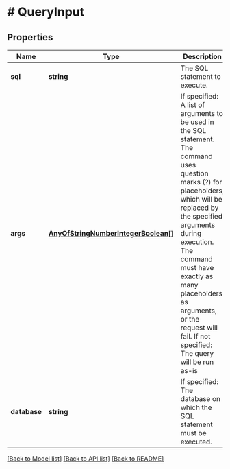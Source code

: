 # # QueryInput

## Properties

Name | Type | Description | Notes
------------ | ------------- | ------------- | -------------
**sql** | **string** | The SQL statement to execute. |
**args** | [**AnyOfStringNumberIntegerBoolean[]**](AnyOfStringNumberIntegerBoolean.md) | If specified: A list of arguments to be used in the SQL statement. The command uses question marks (?) for placeholders, which will be replaced by the specified arguments during execution. The command must have exactly as many placeholders as arguments, or the request will fail.  If not specified: The query will be run as-is | [optional]
**database** | **string** | If specified: The database on which the SQL statement must be executed. | [optional]

[[Back to Model list]](../../README.md#models) [[Back to API list]](../../README.md#endpoints) [[Back to README]](../../README.md)
